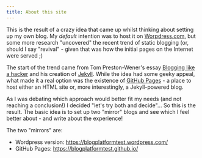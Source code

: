 ```yaml
---
title: About this site
---
```


This is the result of a crazy idea that came up whilst thinking about setting up my own blog. 
My *default* intention was to host it on [Worpdress.com](http://Wordpress.com), but some more research "uncovered" the recent trend of static blogging (or, should I say "revival" -  given that was how the initial pages on the Internet were served ;) 

The start of the trend came from Tom Preston-Wener's essay [Blogging like a hacker](http://tom.preston-werner.com/2008/11/17/blogging-like-a-hacker.html) and his creation of [Jekyll](http://jekyllrb.com/). While the idea had some geeky appeal, what made it a real option was the existence of [GitHub Pages](https://pages.github.com/) - a place to host either an HTML site or, more interestingly, a Jekyll-powered blog.

As I was debating which approach would better fit my needs (and not reaching a conclusion!) I decided "let's try both and decide"... So this is the result. The basic idea is to set up two "mirror" blogs and see which I feel better about - and write about the experience!

The two "mirrors" are:

* Wordpress version: <https://blogplatformtest.wordpress.com/>
* GitHub Pages: <https://blogplatformtest.github.io/>

